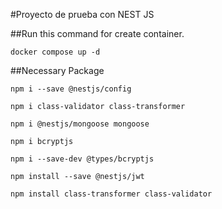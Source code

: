 #Proyecto de prueba con NEST JS

##Run this command for create container.
```
docker compose up -d
```

##Necessary Package
```
npm i --save @nestjs/config
```

```
npm i class-validator class-transformer
```

```
npm i @nestjs/mongoose mongoose
```

```
npm i bcryptjs
```

```
npm i --save-dev @types/bcryptjs
```

```
npm install --save @nestjs/jwt
```

```
npm install class-transformer class-validator
```
